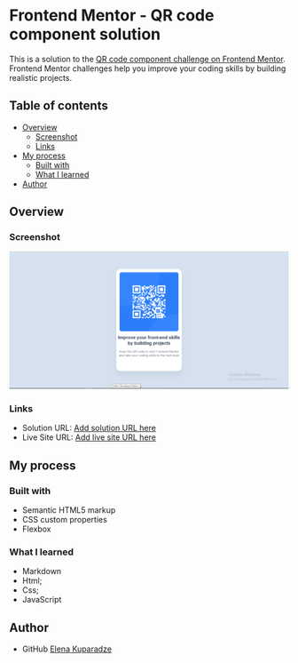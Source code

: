 # Frontend Mentor - QR code component solution

This is a solution to the [QR code component challenge on Frontend Mentor](https://www.frontendmentor.io/challenges/qr-code-component-iux_sIO_H). Frontend Mentor challenges help you improve your coding skills by building realistic projects. 

## Table of contents

- [Overview](#overview)
  - [Screenshot](#screenshot)
  - [Links](#links)
- [My process](#my-process)
  - [Built with](#built-with)
  - [What I learned](#what-i-learned)
- [Author](#author)




## Overview

### Screenshot

![](images/SceenShort.PNG)



### Links

- Solution URL: [Add solution URL here](
https://glitch.com/edit/#!/quark-whimsical-scapula)
- Live Site URL: [Add live site URL here](https://quark-whimsical-scapula.glitch.me)

## My process

### Built with

- Semantic HTML5 markup
- CSS custom properties
- Flexbox




### What I learned
- Markdown
- Html;
- Css;
- JavaScript



## Author

- GitHub [Elena Kuparadze](https://github.com/Itsmeelo)





